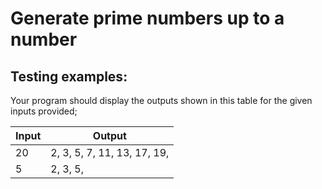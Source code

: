 # Generate prime numbers up to a number

## Testing examples:

Your program should display the outputs shown in this table for the given inputs provided;

| Input     | Output                      |
| --------- | --------------------------- |
| 20        | 2, 3, 5, 7, 11, 13, 17, 19, |
| 5         | 2, 3, 5,                    |
